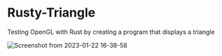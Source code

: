 # Rusty-Triangle
Testing OpenGL with Rust by creating a program that displays a triangle

![Screenshot from 2023-01-22 16-38-58](https://user-images.githubusercontent.com/66754038/213907456-acab5718-414e-47e4-9d20-0d1a5891f98d.png)
